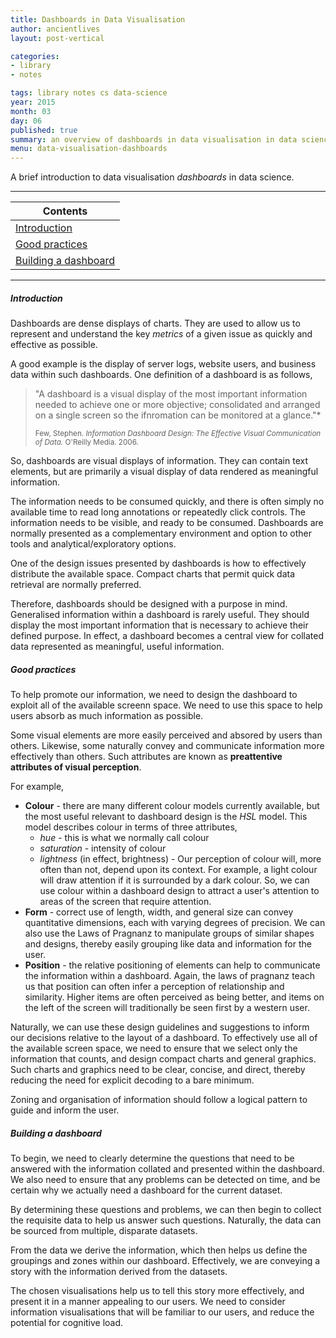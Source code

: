 ```yaml
---
title: Dashboards in Data Visualisation
author: ancientlives
layout: post-vertical

categories:
- library
- notes

tags: library notes cs data-science
year: 2015
month: 03
day: 06
published: true
summary: an overview of dashboards in data visualisation in data science
menu: data-visualisation-dashboards
---
```


A brief introduction to data visualisation *dashboards* in data science.

***

Contents |
-----------|
[Introduction](#intro) |
[Good practices](#good) |
[Building a dashboard](#building) |

***

<a id="intro"></a>
##### Introduction
Dashboards are dense displays of charts. They are used to allow us to represent and understand the key *metrics* of a given issue as quickly and effective as possible.

A good example is the display of server logs, website users, and business data within such dashboards. One definition of a dashboard is as follows,

>"A dashboard is a visual display of the most important information needed to achieve one or more objective; consolidated and arranged on a single screen so the ifnromation can be monitored at a glance."*
>
><small>Few, Stephen. *Information Dashboard Design: The Effective Visual Communication of Data.* O'Reilly Media. 2006.</small>

So, dashboards are visual displays of information. They can contain text elements, but are primarily a visual display of data rendered as meaningful information. 

The information needs to be consumed quickly, and there is often simply no available time to read long annotations or repeatedly click controls. The information needs to be visible, and ready to be consumed. Dashboards are normally presented as a complementary environment and option to other tools and analytical/exploratory options. 

One of the design issues presented by dashboards is how to effectively distribute the available space. Compact charts that permit quick data retrieval are normally preferred.

Therefore, dashboards should be designed with a purpose in mind. Generalised information within a dashboard is rarely useful. They should display the most important information that is necessary to achieve their defined purpose. In effect, a dashboard becomes a central view for collated data represented as meaningful, useful information.

<a id="good"></a>
##### Good practices
To help promote our information, we need to design the dashboard to exploit all of the available screenn space. We need to use this space to help users absorb as much information as possible. 

Some visual elements are more easily perceived and absored by users than others. Likewise, some naturally convey and communicate information more effectively than others. Such attributes are known as **preattentive attributes of visual perception**. 

For example, 

  * **Colour** - there are many different colour models currently available, but the most useful relevant to dashboard design is the *HSL* model. This model describes colour in terms of three attributes,
    * *hue* - this is what we normally call colour
    * *saturation* - intensity of colour
    * *lightness* (in effect, brightness) - 
Our perception of colour will, more often than not, depend upon its context. For example, a light colour will draw attention if it is surrounded by a dark colour. So, we can use colour within a dashboard design to attract a user's attention to areas of the screen that require attention.
  * **Form** - correct use of length, width, and general size can convey quantitative dimensions, each with varying degrees of precision. We can also use the Laws of Pragnanz to manipulate groups of similar shapes and designs, thereby easily grouping like data and information for the user.
  * **Position** - the relative positioning of elements can help to communicate the information within a dashboard. Again, the laws of pragnanz teach us that position can often infer a perception of relationship and similarity. Higher items are often perceived as being better, and items on the left of the screen will traditionally be seen first by a western user.

Naturally, we can use these design guidelines and suggestions to inform our decisions relative to the layout of a dashboard. To effectively use all of the available screen space, we need to ensure that we select only the information that counts, and design compact charts and general graphics. Such charts and graphics need to be clear, concise, and direct, thereby reducing the need for explicit decoding to a bare minimum. 

Zoning and organisation of information should follow a logical pattern to guide and inform the user. 

<a id="building"></a>
##### Building a dashboard
To begin, we need to clearly determine the questions that need to be answered with the information collated and presented within the dashboard. We also need to ensure that any problems can be detected on time, and be certain why we actually need a dashboard for the current dataset.

By determining these questions and problems, we can then begin to collect the requisite data to help us answer such questions. Naturally, the data can be sourced from multiple, disparate datasets.

From the data we derive the information, which then helps us define the groupings and zones within our dashboard. Effectively, we are conveying a story with the information derived from the datasets.

The chosen visualisations help us to tell this story more effectively, and present it in a manner appealing to our users. We need to consider information visualisations that will be familiar to our users, and reduce the potential for cognitive load.